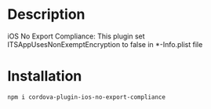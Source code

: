# Description
iOS No Export Compliance: This plugin set ITSAppUsesNonExemptEncryption to false in *-Info.plist file

# Installation
`npm i cordova-plugin-ios-no-export-compliance`


